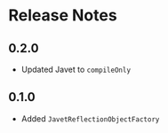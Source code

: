 # Release Notes

## 0.2.0

* Updated Javet to `compileOnly`

## 0.1.0

* Added `JavetReflectionObjectFactory`
